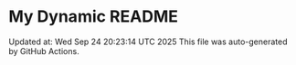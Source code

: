 # My Dynamic README
Updated at: Wed Sep 24 20:23:14 UTC 2025
This file was auto-generated by GitHub Actions.

